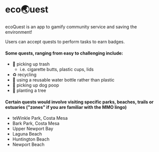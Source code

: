 # eco🌏uest

ecoQuest is an app to gamify community service and saving the environment!

Users can accept quests to perform tasks to earn badges.

#### Some quests, ranging from easy to challenging include:
- 🚯 picking up trash
  - i.e. cigarette butts, plastic cups, lids
- ♻️ recycling
- 🚰 using a reusable water bottle rather than plastic
- 💩 picking up dog poop
- 🌳 planting a tree

#### Certain quests would involve visiting specific parks, beaches, trails or estuaries ("zones" if you are familiar with the MMO lingo)
- teWinkle Park, Costa Mesa
- Bark Park, Costa Mesa
- Upper Newport Bay
- Laguna Beach
- Huntington Beach
- Newport Beach
